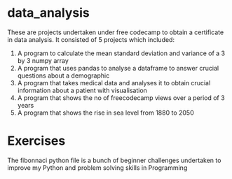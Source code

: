 # data_analysis
These are projects undertaken under free codecamp to obtain a certificate in data analysis.
It consisted of 5 projects which included:
1. A program to calculate the mean standard deviation and variance of a 3 by 3 numpy array
2. A program that uses pandas to analyse a dataframe to answer crucial questions about a demographic 
3. A program that takes medical data and analyses it to obtain crucial information about a patient with visualisation
4. A program that shows the no of freecodecamp views over a period of 3 years
5. A program that shows the rise in sea level from 1880 to 2050
# Exercises
The fibonnaci python file is a bunch of beginner challenges undertaken to improve my Python and problem solving skills in Programming
